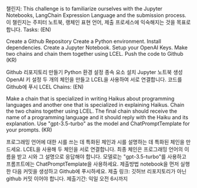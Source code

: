 챌린지:
This challenge is to familiarize ourselves with the Jupyter Notebooks, LangChain Expression Language and the submission process.
이 챌린지는 주피터 노트북, 랭체인 표현 언어, 제출 프로세스에 익숙해지는 것을 목표로 합니다.
Tasks:
(EN)

Create a Github Repository
Create a Python environment.
Install dependencies.
Create a Jupyter Notebook.
Setup your OpenAI Keys.
Make two chains and chain them together using LCEL.
Push the code to Github
(KR)

Github 리포지토리 만들기
Python 환경 설정
종속 요소 설치
Jupyter 노트북 생성
OpenAI 키 설정
두 개의 체인을 만들고 LCEL을 사용하여 서로 연결합니다.
코드를 Github에 푸시
LCEL Chains:
(EN)

Make a chain that is specialized in writing Haikus about programming languages and another one that is specialized in explaining Haikus.
Chain the two chains together using LCEL.
The final chain should receive the name of a programming language and it should reply with the Haiku and its explanation.
Use "gpt-3.5-turbo" as the model and ChatPromptTemplate for your prompts.
(KR)

프로그래밍 언어에 대한 시를 쓰는 데 특화된 체인과 시를 설명하는 데 특화된 체인을 만드세요.
LCEL을 사용해 두 체인을 서로 연결합니다.
최종 체인은 프로그래밍 언어의 이름을 받고 시와 그 설명으로 응답해야 합니다.
모델로는 "gpt-3.5-turbo"를 사용하고 프롬프트에는 ChatPromptTemplate을 사용하세요.
제출방법
notebook을 먼저 실행한 다음 커밋을 생성하고 Github에 푸시하세요.
제출 링크: 깃허브 리포지토리가 아닌 github 커밋 이어야 합니다.
제출기간: 익일 오전 6시까지